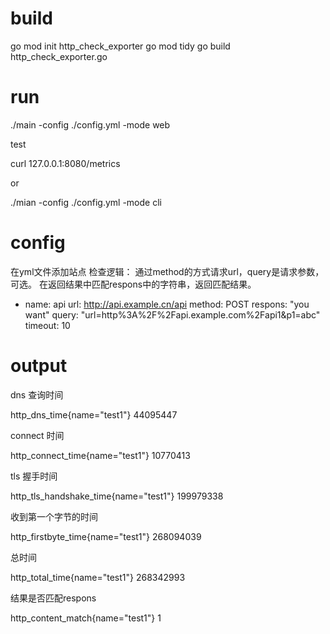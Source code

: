 
build
=====
go mod init  http_check_exporter
go mod tidy
go build http_check_exporter.go


run
===

./main -config ./config.yml -mode web

test

curl 127.0.0.1:8080/metrics

or 

./mian -config ./config.yml -mode cli


config
======

在yml文件添加站点
检查逻辑：
通过method的方式请求url，query是请求参数，可选。
在返回结果中匹配respons中的字符串，返回匹配结果。

 - name: api
   url: http://api.example.cn/api
   method: POST
   respons: "you want"
   query: "url=http%3A%2F%2Fapi.example.com%2Fapi1&p1=abc"
   timeout: 10



output
=======
dns 查询时间

http_dns_time{name="test1"} 		44095447

connect 时间

http_connect_time{name="test1"} 		10770413

tls 握手时间

http_tls_handshake_time{name="test1"} 	199979338

收到第一个字节的时间	

http_firstbyte_time{name="test1"} 	268094039

总时间

http_total_time{name="test1"} 		268342993

结果是否匹配respons

http_content_match{name="test1"} 	1

